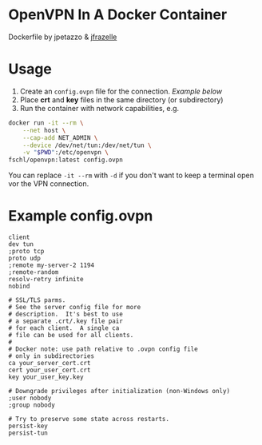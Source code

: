 # OpenVPN In A Docker Container

Dockerfile by jpetazzo & [jfrazelle](https://github.com/jfrazelle/dockerfiles/tree/master/openvpn)

# Usage

1. Create an `config.ovpn` file for the connection. _Example below_
2. Place **crt** and **key** files in the same directory (or subdirectory)
3. Run the container with network capabilities, e.g.

```bash
docker run -it --rm \
    --net host \
    --cap-add NET_ADMIN \
    --device /dev/net/tun:/dev/net/tun \
    -v "$PWD":/etc/openvpn \
fschl/openvpn:latest config.ovpn
```

You can replace `-it --rm` with `-d` if you don't want to keep a terminal open vor the VPN connection.

# Example config.ovpn

```
client
dev tun
;proto tcp
proto udp
;remote my-server-2 1194
;remote-random
resolv-retry infinite
nobind

# SSL/TLS parms.
# See the server config file for more
# description.  It's best to use
# a separate .crt/.key file pair
# for each client.  A single ca
# file can be used for all clients.
#
# Docker note: use path relative to .ovpn config file
# only in subdirectories
ca your_server_cert.crt
cert your_user_cert.crt
key your_user_key.key

# Downgrade privileges after initialization (non-Windows only)
;user nobody
;group nobody

# Try to preserve some state across restarts.
persist-key
persist-tun

```
